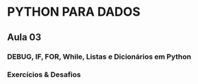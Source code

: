 # PYTHON PARA DADOS

## Aula 03

### DEBUG, IF, FOR, While, Listas e Dicionários em Python

### Exercícios & Desafios